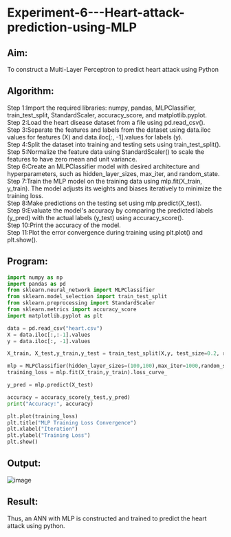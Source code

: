 # Experiment-6---Heart-attack-prediction-using-MLP
## Aim:
To construct a  Multi-Layer Perceptron to predict heart attack using Python

## Algorithm:
Step 1:Import the required libraries: numpy, pandas, MLPClassifier, train_test_split, StandardScaler, accuracy_score, and matplotlib.pyplot.<br>
Step 2:Load the heart disease dataset from a file using pd.read_csv().<br>
Step 3:Separate the features and labels from the dataset using data.iloc values for features (X) and data.iloc[:, -1].values for labels (y).<br>
Step 4:Split the dataset into training and testing sets using train_test_split().<br>
Step 5:Normalize the feature data using StandardScaler() to scale the features to have zero mean and unit variance.<br>
Step 6:Create an MLPClassifier model with desired architecture and hyperparameters, such as hidden_layer_sizes, max_iter, and random_state.<br>
Step 7:Train the MLP model on the training data using mlp.fit(X_train, y_train). The model adjusts its weights and biases iteratively to minimize the training loss.<br>
Step 8:Make predictions on the testing set using mlp.predict(X_test).<br>
Step 9:Evaluate the model's accuracy by comparing the predicted labels (y_pred) with the actual labels (y_test) using accuracy_score().<br>
Step 10:Print the accuracy of the model.<br>
Step 11:Plot the error convergence during training using plt.plot() and plt.show().<br>

## Program:
```python
import numpy as np
import pandas as pd
from sklearn.neural_network import MLPClassifier
from sklearn.model_selection import train_test_split
from sklearn.preprocessing import StandardScaler
from sklearn.metrics import accuracy_score
import matplotlib.pyplot as plt

data = pd.read_csv("heart.csv")
X = data.iloc[:,:-1].values
y = data.iloc[:, -1].values

X_train, X_test,y_train,y_test = train_test_split(X,y, test_size=0.2, random_state=42)

mlp = MLPClassifier(hidden_layer_sizes=(100,100),max_iter=1000,random_state=42)
training_loss = mlp.fit(X_train,y_train).loss_curve_

y_pred = mlp.predict(X_test)

accuracy = accuracy_score(y_test,y_pred)
print("Accuracy:", accuracy)

plt.plot(training_loss)
plt.title("MLP Training Loss Convergence")
plt.xlabel("Iteration")
plt.ylabel("Training Loss")
plt.show()
```

## Output:
![image](https://github.com/SrinivasanAIDS/Experiment-6---Heart-attack-prediction-using-MLP/assets/103049243/e45ab512-df94-4ad7-b415-c45c33968054)

## Result:
Thus, an ANN with MLP is constructed and trained to predict the heart attack using python.
     


